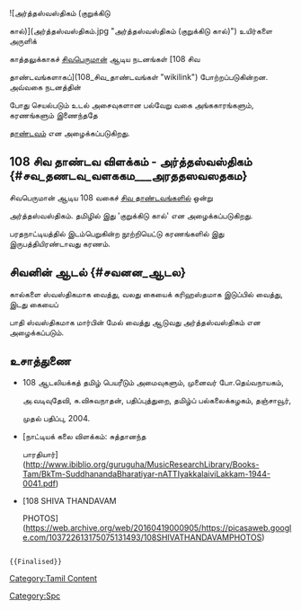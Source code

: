 ![அர்த்தஸ்வஸ்திகம் (குறுக்கிடு
கால்)](அர்த்தஸ்வஸ்திகம்.jpg "அர்த்தஸ்வஸ்திகம் (குறுக்கிடு கால்)") உயிர்களை அருளிக்
காத்தலுக்காகச் [சிவபெருமான்](சிவன் "wikilink") ஆடிய நடனங்கள் [108 சிவ
தாண்டவங்களாகப்](108_சிவ_தாண்டவங்கள் "wikilink") போற்றப்படுகின்றன. அவ்வகை நடனத்தின்
போது செயல்படும் உடல் அசைவுகளான பல்வேறு வகை அங்ககாரங்களும், கரணங்களும் இணைந்ததே
[தாண்டவம்](தாண்டவம்,_லாஸ்யம் "wikilink") என அழைக்கப்படுகிறது.

## 108 சிவ தாண்டவ விளக்கம் - அர்த்தஸ்வஸ்திகம் {#சவ_தணடவ_வளககம___அரததஸவஸதகம}

சிவபெருமான் ஆடிய 108 வகைச் [சிவ தாண்டவங்களில்](சிவ_தாண்டவங்கள் "wikilink") ஒன்று
அர்த்தஸ்வஸ்திகம். தமிழில் இது \'குறுக்கிடு கால்\' என அழைக்கப்படுகிறது.
பரதநாட்டியத்தில் இடம்பெறுகின்ற நூற்றியெட்டு கரணங்களில் இது இருபத்தியிரண்டாவது கரணம்.

## சிவனின் ஆடல் {#சவனன_ஆடல}

கால்களை ஸ்வஸ்திகமாக வைத்து, வலது கையைக் கரிஹஸ்தமாக இடுப்பில் வைத்து, இடது கையைப்
பாதி ஸ்வஸ்திகமாக மார்பின் மேல் வைத்து ஆடுவது அர்த்தஸ்வஸ்திகம் என அழைக்கப்படும்.

## உசாத்துணை

-   108 ஆடலியக்கத் தமிழ் பெயரீடும் அமைவுகளும், முனைவர் போ.தெய்வநாயகம்,
    அ.வடிவுதேவி, சு.விசுவநாதன், பதிப்புத்துறை, தமிழ்ப் பல்கலைக்கழகம், தஞ்சாவூர்,
    முதல் பதிப்பு, 2004.
-   [நாட்டியக் கலை விளக்கம்: சுத்தானந்த
    பாரதியார்](http://www.ibiblio.org/guruguha/MusicResearchLibrary/Books-Tam/BkTm-SuddhanandaBharatiyar-nATTIyakkalaiviLakkam-1944-0041.pdf)
-   [108 SHIVA THANDAVAM
    PHOTOS](https://web.archive.org/web/20160419000905/https://picasaweb.google.com/103722613175075131493/108SHIVATHANDAVAMPHOTOS)

```{=mediawiki}
{{Finalised}}
```
[Category:Tamil Content](Category:Tamil_Content "wikilink")
[Category:Spc](Category:Spc "wikilink")
